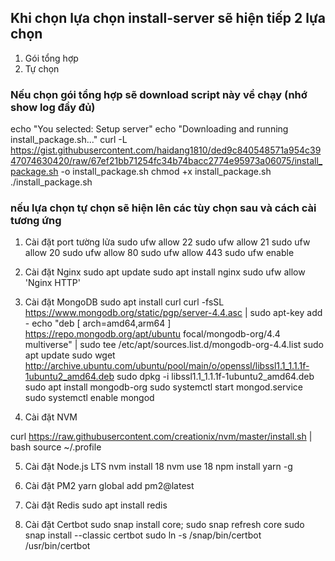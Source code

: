 ## Khi chọn lựa chọn install-server sẽ hiện tiếp 2 lựa chọn
1. Gói tổng hợp
2. Tự chọn

### Nếu chọn gói tổng hợp sẽ download script này về chạy (nhớ show log đầy đủ)
echo "You selected: Setup server"
echo "Downloading and running install_package.sh..."
curl -L https://gist.githubusercontent.com/haidang1810/ded9c840548571a954c3947074630420/raw/67ef21bb71254fc34b74bacc2774e95973a06075/install_package.sh -o install_package.sh
chmod +x install_package.sh
./install_package.sh
### nếu lựa chọn tự  chọn sẽ hiện lên các tùy chọn sau và cách cài tương ứng
1. Cài đặt port tường lửa
sudo ufw allow 22
sudo ufw allow 21
sudo ufw allow 20
sudo ufw allow 80
sudo ufw allow 443
sudo ufw enable

2. Cài đặt Nginx
sudo apt update
sudo apt install nginx
sudo ufw allow 'Nginx HTTP'

3.  Cài đặt MongoDB
sudo apt install curl
curl -fsSL https://www.mongodb.org/static/pgp/server-4.4.asc | sudo apt-key add -
echo "deb [ arch=amd64,arm64 ] https://repo.mongodb.org/apt/ubuntu focal/mongodb-org/4.4 multiverse" | sudo tee /etc/apt/sources.list.d/mongodb-org-4.4.list
sudo apt update
sudo wget http://archive.ubuntu.com/ubuntu/pool/main/o/openssl/libssl1.1_1.1.1f-1ubuntu2_amd64.deb
sudo dpkg -i libssl1.1_1.1.1f-1ubuntu2_amd64.deb
sudo apt install mongodb-org
sudo systemctl start mongod.service
sudo systemctl enable mongod
4. Cài đặt NVM

curl https://raw.githubusercontent.com/creationix/nvm/master/install.sh | bash
source ~/.profile

5. Cài đặt Node.js LTS
nvm install 18
nvm use 18
npm install yarn -g

6. Cài đặt PM2
yarn global add pm2@latest

7. Cài đặt Redis
sudo apt install redis

8. Cài đặt Certbot
sudo snap install core; sudo snap refresh core
sudo snap install --classic certbot
sudo ln -s /snap/bin/certbot /usr/bin/certbot